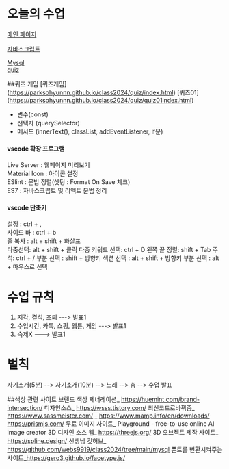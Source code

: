 # 오늘의 수업
[메인 페이지](https://parksohyunnn.github.io/class2024/)     

[자바스크립트](https://parksohyunnn.github.io/class2024/javascript/index.html)   

[Mysql](https://parksohyunnn.github.io/class2024/mysql/index.html)   
[quiz](https://parksohyunnn.github.io/class2024/quiz/index.html) 

##퀴즈 게임
[퀴즈게임] (https://parksohyunnn.github.io/class2024/quiz/index.html)
[퀴즈01] (https://parksohyunnn.github.io/class2024/quiz/quiz01index.html)
- 변수(const)
- 선택자 (querySelector)
- 메서드 (innerText(), classList, addEventListener, if문)

#### vscode 확장 프로그램
Live Server : 웹페이지 미리보기   
Material Icon : 아이콘 설정   
ESlint : 문법 정렬(셋팅 : Format On Save 체크)   
ES7 : 자바스크립트 및 리액트 문법 정리   

#### vscode 단축키
설정 : ctrl + ,   
사이드 바 : ctrl + b   
줄 복사 : alt + shift + 화살표   
다중선택: alt + shift + 클릭
다중 키워드 선택: ctrl + D
왼쪽 끝 정렬: shift + Tab
주석: ctrl + /
부분 선택 : shift + 방향키
색션 선택 : alt + shift + 방향키
부분 선택 : alt + 마우스로 선택


# 수업 규칙
1. 지각, 결석, 조퇴 ---> 발표1
2. 수업시간, 카톡, 쇼핑, 웹툰, 게임 ---> 발표1 
3. 숙제X ---> 발표1

# 벌칙
자기소개(5분) --> 자기소개(10분) --> 노래 --> 춤 --> 수업 발표

##색상 관련 사이트
브랜드 색상 제너레이션_ https://huemint.com/brand-intersection/
디자인소스_ https://wsss.tistory.com/
최신코드로바꿔줌_ https://www.sassmeister.com/
_ https://www.mamp.info/en/downloads/
https://prismjs.com/
무료 이미지 사이트_ Playground - free-to-use online AI image creator
3D 디자인 소스 웹_ https://threejs.org/
3D 오브젝트 제작 사이트_ https://spline.design/
선생님 깃허브_ https://github.com/webs9919/class2024/tree/main/mysql
폰트를 변환시켜주는 사이트_https://gero3.github.io/facetype.js/